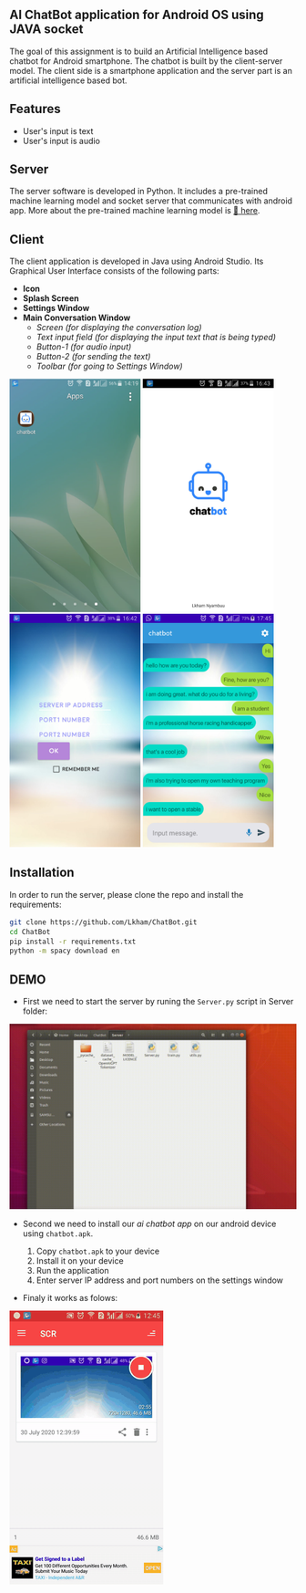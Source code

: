 ## AI ChatBot application for Android OS using JAVA socket
The goal of this assignment is to build an Artificial Intelligence based chatbot for Android smartphone.
The chatbot is built by the client-server model. The client side is a smartphone application and the server part is an artificial intelligence based bot.
## Features
* User's input is text
* User's input is audio
## Server
The server software is developed in Python. It includes a pre-trained machine learning model and socket server that communicates with android app. More about the pre-trained machine learning model is [🦄 here](https://medium.com/@Thomwolf/how-to-build-a-state-of-the-art-conversational-ai-with-transfer-learning-2d818ac26313).
## Client
The client application is developed in Java using Android Studio. Its Graphical User Interface consists of the following parts:
* **Icon** 
* **Splash Screen**  
* **Settings Window**  
* **Main Conversation Window** 
  * *Screen (for displaying the conversation log)*
  * *Text input field (for displaying the input text that is being typed)*
  * *Button-1 (for audio input)*
  * *Button-2 (for sending the text)*
  * *Toolbar (for going to Settings Window)*
  

<img src="https://github.com/Lkham/ChatBot/blob/master/Demo/icon.png" width="230"> <img src="https://github.com/Lkham/ChatBot/blob/master/Demo/splashScreen.png" width="230"> <img src="https://github.com/Lkham/ChatBot/blob/master/Demo/SettingsWindow.png" width="230"> <img src="https://github.com/Lkham/ChatBot/blob/master/Demo/MainWindow.png" width="230">

## Installation

In order to run the server, please clone the repo and install the requirements:

```bash
git clone https://github.com/Lkham/ChatBot.git
cd ChatBot
pip install -r requirements.txt
python -m spacy download en
```

## DEMO
* First we need to start the server by runing the `Server.py` script in Server folder:

![Server_Demo](https://github.com/Lkham/ChatBot/blob/master/Demo/Server_Demo.gif)

* Second we need to install our *ai chatbot app* on our android device using `chatbot.apk`.
  1. Copy `chatbot.apk` to your device
  2. Install it on your device
  3. Run the application
  4. Enter server IP address and port numbers on the settings window
  
* Finaly it works as folows:

![Android_Demo](https://github.com/Lkham/ChatBot/blob/master/Demo/Android-Demo.gif)
